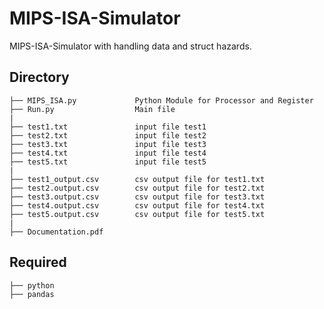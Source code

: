 # MIPS-ISA-Simulator
MIPS-ISA-Simulator with handling data and struct hazards.

## Directory
    ├── MIPS_ISA.py		        Python Module for Processor and Register
    ├── Run.py    		        Main file
    |
    ├── test1.txt               input file test1
    ├── test2.txt 		        input file test2
    ├── test3.txt			    input file test3
    ├── test4.txt			    input file test4
    ├── test5.txt			    input file test5
    |
    ├── test1_output.csv		csv output file for test1.txt
    ├── test2.output.csv		csv output file for test2.txt
    ├── test3.output.csv 		csv output file for test3.txt
    ├── test4.output.csv 		csv output file for test4.txt
    ├── test5.output.csv		csv output file for test5.txt
    |
    ├── Documentation.pdf


## Required
    ├── python
    ├── pandas

